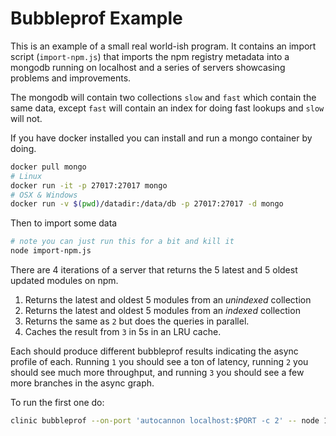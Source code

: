 # Bubbleprof Example

This is an example of a small real world-ish program. It contains an import script (`import-npm.js`) that imports the npm registry metadata into a mongodb running on localhost and a series of servers showcasing problems and improvements.

The mongodb will contain two collections `slow` and `fast` which contain the same data, except `fast` will contain an index for doing fast lookups and `slow` will not.

If you have docker installed you can install and run a mongo container by doing.

```sh
docker pull mongo
# Linux
docker run -it -p 27017:27017 mongo
# OSX & Windows
docker run -v $(pwd)/datadir:/data/db -p 27017:27017 -d mongo
```

Then to import some data

```sh
# note you can just run this for a bit and kill it
node import-npm.js
```

There are 4 iterations of a server that returns the 5 latest and 5 oldest updated modules on npm.

1. Returns the latest and oldest 5 modules from an *unindexed* collection
1. Returns the latest and oldest 5 modules from an *indexed* collection
1. Returns the same as `2` but does the queries in parallel.
1. Caches the result from `3` in 5s in an LRU cache.

Each should produce different bubbleprof results indicating the async profile of each. Running `1` you should see a ton of latency, running `2` you should see much more throughput, and running `3` you should see a few more branches in the async graph.

To run the first one do:

```sh
clinic bubbleprof --on-port 'autocannon localhost:$PORT -c 2' -- node 1-server-with-no-index.js
```
